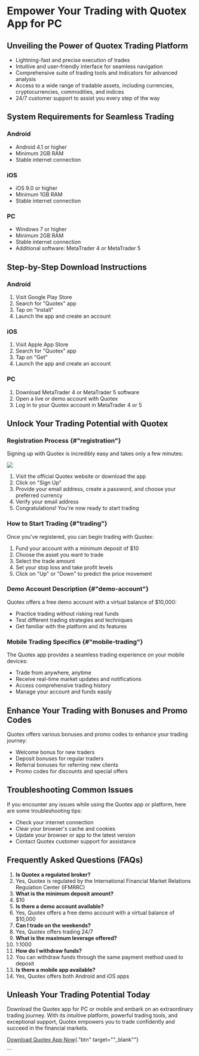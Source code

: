 # Empower Your Trading with Quotex App for PC

## Unveiling the Power of Quotex Trading Platform

-   Lightning-fast and precise execution of trades
-   Intuitive and user-friendly interface for seamless navigation
-   Comprehensive suite of trading tools and indicators for advanced
    analysis
-   Access to a wide range of tradable assets, including currencies,
    cryptocurrencies, commodities, and indices
-   24/7 customer support to assist you every step of the way

## System Requirements for Seamless Trading

### Android

-   Android 4.1 or higher
-   Minimum 2GB RAM
-   Stable internet connection

### iOS

-   iOS 9.0 or higher
-   Minimum 1GB RAM
-   Stable internet connection

### PC

-   Windows 7 or higher
-   Minimum 2GB RAM
-   Stable internet connection
-   Additional software: MetaTrader 4 or MetaTrader 5

## Step-by-Step Download Instructions

### Android

1.  Visit Google Play Store
2.  Search for "Quotex" app
3.  Tap on "Install"
4.  Launch the app and create an account

### iOS

1.  Visit Apple App Store
2.  Search for "Quotex" app
3.  Tap on "Get"
4.  Launch the app and create an account

### PC

1.  Download MetaTrader 4 or MetaTrader 5 software
2.  Open a live or demo account with Quotex
3.  Log in to your Quotex account in MetaTrader 4 or 5

## Unlock Your Trading Potential with Quotex

### Registration Process {#"registration"}

Signing up with Quotex is incredibly easy and takes only a few minutes:

[![](https://static.quotex.io/files/5_en/300_250.jpg)](https://traff.sbs/brokerqxsignupf)

1.  Visit the official Quotex website or download the app
2.  Click on "Sign Up"
3.  Provide your email address, create a password, and choose your
    preferred currency
4.  Verify your email address
5.  Congratulations! You\'re now ready to start trading

### How to Start Trading {#"trading"}

Once you\'ve registered, you can begin trading with Quotex:

1.  Fund your account with a minimum deposit of \$10
2.  Choose the asset you want to trade
3.  Select the trade amount
4.  Set your stop loss and take profit levels
5.  Click on "Up" or "Down" to predict the price movement

### Demo Account Description {#"demo-account"}

Quotex offers a free demo account with a virtual balance of \$10,000:

-   Practice trading without risking real funds
-   Test different trading strategies and techniques
-   Get familiar with the platform and its features

### Mobile Trading Specifics {#"mobile-trading"}

The Quotex app provides a seamless trading experience on your mobile
devices:

-   Trade from anywhere, anytime
-   Receive real-time market updates and notifications
-   Access comprehensive trading history
-   Manage your account and funds easily

## Enhance Your Trading with Bonuses and Promo Codes

Quotex offers various bonuses and promo codes to enhance your trading
journey:

-   Welcome bonus for new traders
-   Deposit bonuses for regular traders
-   Referral bonuses for referring new clients
-   Promo codes for discounts and special offers

## Troubleshooting Common Issues

If you encounter any issues while using the Quotex app or platform, here
are some troubleshooting tips:

-   Check your internet connection
-   Clear your browser\'s cache and cookies
-   Update your browser or app to the latest version
-   Contact Quotex customer support for assistance

## Frequently Asked Questions (FAQs)

1.  **Is Quotex a regulated broker?**
2.  Yes, Quotex is regulated by the International Financial Market
    Relations Regulation Center (IFMRRC)
3.  **What is the minimum deposit amount?**
4.  \$10
5.  **Is there a demo account available?**
6.  Yes, Quotex offers a free demo account with a virtual balance of
    \$10,000
7.  **Can I trade on the weekends?**
8.  Yes, Quotex offers trading 24/7
9.  **What is the maximum leverage offered?**
10. 1:1000
11. **How do I withdraw funds?**
12. You can withdraw funds through the same payment method used to
    deposit
13. **Is there a mobile app available?**
14. Yes, Quotex offers both Android and iOS apps

## Unleash Your Trading Potential Today

Download the Quotex app for PC or mobile and embark on an extraordinary
trading journey. With its intuitive platform, powerful trading tools,
and exceptional support, Quotex empowers you to trade confidently and
succeed in the financial markets.

[Download Quotex App
Now](\%22https://traff.sbs/quotexonelink\%22){."btn"
target=""_blank""}

\`\`\`

